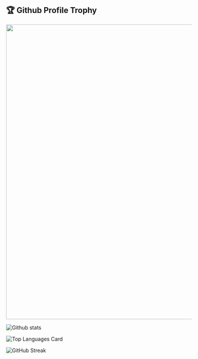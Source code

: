 <h2>🏆 Github Profile Trophy</h2>
<img width=800 src="https://github-profile-trophy.vercel.app/?username=JoyMehta98&column=9&theme=gruvbox&no-frame=true"/>


![Github stats](https://github-readme-stats.vercel.app/api?username=JoyMehta98&theme=highcontrast&show_icons=true&count_private=true&include_all_commits=true@show_ownder=true)

![Top Languages Card](https://github-readme-stats.vercel.app/api/top-langs/?username=JoyMehta98&layout=compact&theme=dark)

![GitHub Streak](https://github-readme-streak-stats.herokuapp.com?user=hJoyMehta98&theme=neon-palenight&hide_border=true)

